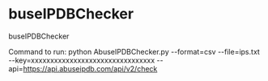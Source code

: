 # buseIPDBChecker
buseIPDBChecker

Command to run:
python AbuseIPDBChecker.py --format=csv --file=ips.txt --key=xxxxxxxxxxxxxxxxxxxxxxxxxxxxxxxx --api=https://api.abuseipdb.com/api/v2/check
